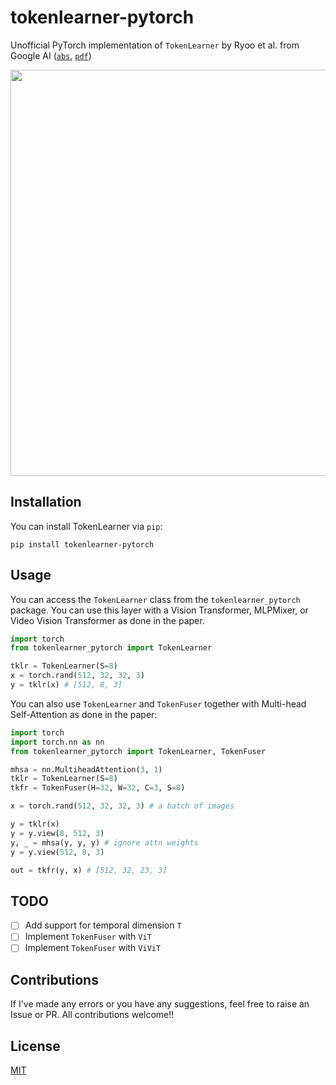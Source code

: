 # tokenlearner-pytorch
Unofficial PyTorch implementation of `TokenLearner` by Ryoo et al. from Google AI ([`abs`](https://arxiv.org/abs/2106.11297), [`pdf`](https://arxiv.org/pdf/2106.11297.pdf))

<img src="tklr.png" width=650 />

## Installation
You can install TokenLearner via `pip`:

```
pip install tokenlearner-pytorch
```

## Usage
You can access the `TokenLearner` class from the `tokenlearner_pytorch` package. You can use this layer with a Vision Transformer, MLPMixer, or Video Vision Transformer as done in the paper.

```python
import torch
from tokenlearner_pytorch import TokenLearner

tklr = TokenLearner(S=8)
x = torch.rand(512, 32, 32, 3)
y = tklr(x) # [512, 8, 3]
```

You can also use `TokenLearner` and `TokenFuser` together with Multi-head Self-Attention as done in the paper:

```python
import torch
import torch.nn as nn
from tokenlearner_pytorch import TokenLearner, TokenFuser

mhsa = nn.MultiheadAttention(3, 1)
tklr = TokenLearner(S=8)
tkfr = TokenFuser(H=32, W=32, C=3, S=8)

x = torch.rand(512, 32, 32, 3) # a batch of images

y = tklr(x)
y = y.view(8, 512, 3)
y, _ = mhsa(y, y, y) # ignore attn weights
y = y.view(512, 8, 3)

out = tkfr(y, x) # [512, 32, 23, 3]
```

## TODO
- [ ] Add support for temporal dimension `T`
- [ ] Implement `TokenFuser` with `ViT`
- [ ] Implement `TokenFuser` with `ViViT`

## Contributions
If I've made any errors or you have any suggestions, feel free to raise an Issue or PR. All contributions welcome!!

## License
[MIT](https://github.com/rish-16/tokenlearner-pytorch/blob/main/LICENSE)
